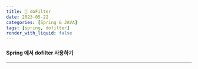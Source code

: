 ```yaml
---
title: 👖 doFilter
date: 2023-05-22
categories: [Spring & JAVA]
tags: [spring, dofilter]
render_with_liquid: false
---
```

#### Spring 에서 dofilter 사용하기
---
